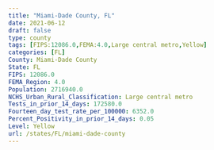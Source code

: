 ```yaml
---
title: "Miami-Dade County, FL"
date: 2021-06-12
draft: false
type: county
tags: [FIPS:12086.0,FEMA:4.0,Large central metro,Yellow]
categories: [FL]
County: Miami-Dade County
State: FL
FIPS: 12086.0
FEMA_Region: 4.0
Population: 2716940.0
NCHS_Urban_Rural_Classification: Large central metro
Tests_in_prior_14_days: 172580.0
Fourteen_day_test_rate_per_100000: 6352.0
Percent_Positivity_in_prior_14_days: 0.05
Level: Yellow
url: /states/FL/miami-dade-county
---
```



